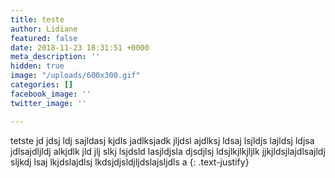 ```yaml
---
title: teste
author: Lidiane
featured: false
date: 2018-11-23 18:31:51 +0000
meta_description: ''
hidden: true
image: "/uploads/600x300.gif"
categories: []
facebook_image: ''
twitter_image: ''

---
```

tetste jd jdsj ldj sajldasj kjdls jadlksjadk jljdsl ajdlksj ldsaj lsjldjs lajldsj ldjsa jdlsajdljldj alkjdlk jld jlj slkj lsjdsld lasjldjsla djsdjlsj ldsjlkjlkjljlk jjkjldsjlajdlsajldj sljkdj lsaj lkjdslajdlsj lkdsjdjsldjljdslajsljdls a
{: .text-justify}
